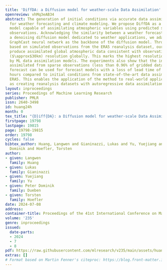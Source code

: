 ```yaml
---
title: 'DiffDA: a Diffusion model for weather-scale Data Assimilation'
openreview: vhMq3eAB34
abstract: The generation of initial conditions via accurate data assimilation is crucial
  for weather forecasting and climate modeling. We propose DiffDA as a denoising diffusion
  model capable of assimilating atmospheric variables using predicted states and sparse
  observations. Acknowledging the similarity between a weather forecast model and
  a denoising diffusion model dedicated to weather applications, we adapt the pretrained
  GraphCast neural network as the backbone of the diffusion model. Through experiments
  based on simulated observations from the ERA5 reanalysis dataset, our method can
  produce assimilated global atmospheric data consistent with observations at 0.25$^\circ$
  ($\approx$30km) resolution globally. This marks the highest resolution achieved
  by ML data assimilation models. The experiments also show that the initial conditions
  assimilated from sparse observations (less than 0.96% of gridded data) and 48-hour
  forecast can be used for forecast models with a loss of lead time of at most 24
  hours compared to initial conditions from state-of-the-art data assimilation in
  ERA5. This enables the application of the method to real-world applications, such
  as creating reanalysis datasets with autoregressive data assimilation.
layout: inproceedings
series: Proceedings of Machine Learning Research
publisher: PMLR
issn: 2640-3498
id: huang24h
month: 0
tex_title: "{D}iff{DA}: a Diffusion model for weather-scale Data Assimilation"
firstpage: 19798
lastpage: 19815
page: 19798-19815
order: 19798
cycles: false
bibtex_author: Huang, Langwen and Gianinazzi, Lukas and Yu, Yuejiang and Dueben, Peter
  Dominik and Hoefler, Torsten
author:
- given: Langwen
  family: Huang
- given: Lukas
  family: Gianinazzi
- given: Yuejiang
  family: Yu
- given: Peter Dominik
  family: Dueben
- given: Torsten
  family: Hoefler
date: 2024-07-08
address:
container-title: Proceedings of the 41st International Conference on Machine Learning
volume: '235'
genre: inproceedings
issued:
  date-parts:
  - 2024
  - 7
  - 8
pdf: https://raw.githubusercontent.com/mlresearch/v235/main/assets/huang24h/huang24h.pdf
extras: []
# Format based on Martin Fenner's citeproc: https://blog.front-matter.io/posts/citeproc-yaml-for-bibliographies/
---
```

